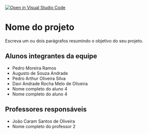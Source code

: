 [![Open in Visual Studio Code](https://classroom.github.com/assets/open-in-vscode-718a45dd9cf7e7f842a935f5ebbe5719a5e09af4491e668f4dbf3b35d5cca122.svg)](https://classroom.github.com/online_ide?assignment_repo_id=12207393&assignment_repo_type=AssignmentRepo)
# Nome do projeto
Escreva um ou dois parágrafos resumindo o objetivo do seu projeto.

## Alunos integrantes da equipe

* Pedro Moreira Ramos
* Augusto de Souza Andrade
* Pedro Arthur Oliveira Silva
* Davi Andrade Rocha Melo de Oliveira
* Nome completo do aluno 4
* Nome completo do aluno 4

## Professores responsáveis

* João Caram Santos de Oliveira
* Nome completo do professor 2

